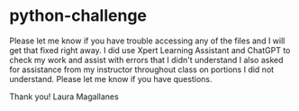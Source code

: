 # python-challenge
Please let me know if you have trouble accessing any of the files and I will get that fixed right away. I did use Xpert Learning Assistant and ChatGPT to check my work and assist with errors that I didn't understand I also asked for assistance from my instructor throughout class on portions I did not understand. Please let me know if you have questions.

Thank you! Laura Magallanes
